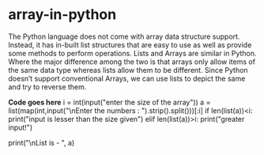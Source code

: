 # array-in-python
 The Python language does not come with array data structure support. Instead, it has in-built list structures that are easy to use as well as provide some methods to perform operations. Lists and Arrays are similar in Python. Where the major difference among the two is that arrays only allow items of the same data type whereas lists allow them to be different.  Since Python doesn’t support conventional Arrays, we can use lists to depict the same and try to reverse them. 

**Code goes here**
i = int(input("enter the size of the array"))
a = list(map(int,input("\nEnter the numbers : ").strip().split()))[:i]
if len(list(a))<i:
    print("input is lesser than the size given")
elif len(list(a))>i:
    print("greater input!")
    
print("\nList is - ", a)
